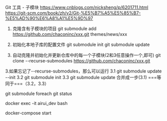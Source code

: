 Git 工具 - 子模块
https://www.cnblogs.com/nicksheng/p/6201711.html
https://git-scm.com/book/zh/v2/Git-%E5%B7%A5%E5%85%B7-%E5%AD%90%E6%A8%A1%E5%9D%97
1. 克隆含有子模块的项目
git submodule add https://github.com/chaconinc/xxx.git themes/news/xxx
2. 初始化本地子库的配置文件
git submodule init
git submodule update

3. 自动克隆并初始化并更新仓库中的每一个子模块(2和3任意操作一个,即可)
git clone --recurse-submodules https://github.com/chaconinc/xxx.git

3.如果忘记了--recurse-submodules，那么可以运行
3.1 git submodule update --init
3.2 git submodule init
3.3 git submodule update
 合并成一步(3.1) ===等同于===（3.2，3.3）


git submodule foreach git status

<!-- renyimuluxia -->
docker  exec -it airui_dev bash

<!-- kaiqi8081 web fuwuqi  -->
docker-compose start

